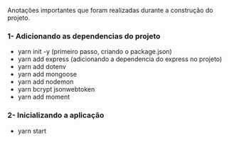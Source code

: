 Anotações importantes que foram realizadas durante a construção do projeto.

### 1- Adicionando as dependencias do projeto

- yarn init -y (primeiro passo, criando o package.json)
- yarn add express (adicionando a dependencia do express no projeto)
- yarn add dotenv
- yarn add mongoose
- yarn add nodemon
- yarn bcrypt jsonwebtoken
- yarn add moment

### 2- Inicializando a aplicação

- yarn start
